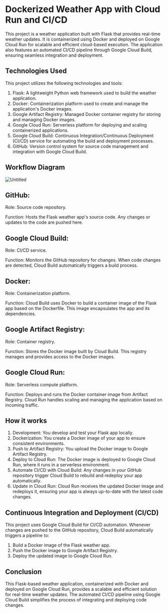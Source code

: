 
# Dockerized Weather App with Cloud Run and CI/CD

This project is a weather application built with Flask that provides real-time weather updates. It is containerized using Docker and deployed on Google Cloud Run for scalable and efficient cloud-based execution. The application also features an automated CI/CD pipeline through Google Cloud Build, ensuring seamless integration and deployment.




## Technologies Used

This project utilizes the following technologies and tools:

1. Flask: A lightweight Python web framework used to build the weather application.
2. Docker: Containerization platform used to create and manage the application's Docker images.
3. Google Artifact Registry: Managed Docker container registry for storing and managing Docker images.
4. Google Cloud Run: Serverless platform for deploying and scaling containerized applications.
5. Google Cloud Build: Continuous Integration/Continuous Deployment (CI/CD) service for automating the build and deployment processes.
6. GitHub: Version control system for source code management and integration with Google Cloud Build.
## Workflow Diagram



![Untitled](https://github.com/user-attachments/assets/2ac2b4fd-3749-4dfc-a8c6-77ac55b027b7)

## GitHub:

Role: Source code repository.

Function: Hosts the Flask weather app's source code. Any changes or updates to the code are pushed here.

## Google Cloud Build:
Role: CI/CD service.

Function: Monitors the GitHub repository for changes. When code changes are detected, Cloud Build automatically triggers a build process.

## Docker:

Role: Containerization platform.

Function: Cloud Build uses Docker to build a container image of the Flask app based on the Dockerfile. This image encapsulates the app and its dependencies.

## Google Artifact Registry:

Role: Container registry.

Function: Stores the Docker image built by Cloud Build. This registry manages and provides access to the Docker images.

## Google Cloud Run:

Role: Serverless compute platform.

Function: Deploys and runs the Docker container image from Artifact Registry. Cloud Run handles scaling and managing the application based on incoming traffic.
## How it works

1. Development: You develop and test your Flask app locally.
2. Dockerization: You create a Docker image of your app to ensure consistent environments.
3. Push to Artifact Registry: You upload the Docker image to Google Artifact Registry.
4. Deploy to Cloud Run: The Docker image is deployed to Google Cloud Run, where it runs in a serverless environment.
5. Automate CI/CD with Cloud Build: Any changes in your GitHub repository trigger Cloud Build to rebuild and redeploy your app automatically.
6. Update in Cloud Run: Cloud Run receives the updated Docker image and redeploys it, ensuring your app is always up-to-date with the latest code changes.
## Continuous Integration and Deployment (CI/CD)

This project uses Google Cloud Build for CI/CD automation. Whenever changes are pushed to the GitHub repository, Cloud Build automatically triggers a pipeline to:

1. Build a Docker image of the Flask weather app.
2. Push the Docker image to Google Artifact Registry.
3. Deploy the updated image to Google Cloud Run.
## Conclusion

This Flask-based weather application, containerized with Docker and deployed on Google Cloud Run, provides a scalable and efficient solution for real-time weather updates. The automated CI/CD pipeline using Google Cloud Build simplifies the process of integrating and deploying code changes.
